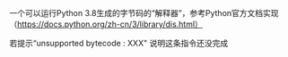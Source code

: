 一个可以运行Python 3.8生成的字节码的“解释器”，参考Python官方文档实现（https://docs.python.org/zh-cn/3/library/dis.html）

若提示“unsupported bytecode : XXX" 说明这条指令还没完成
